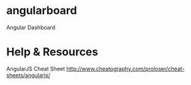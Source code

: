 angularboard
============

Angular Dashboard

Help & Resources
================

AngularJS Cheat Sheet http://www.cheatography.com/proloser/cheat-sheets/angularjs/
